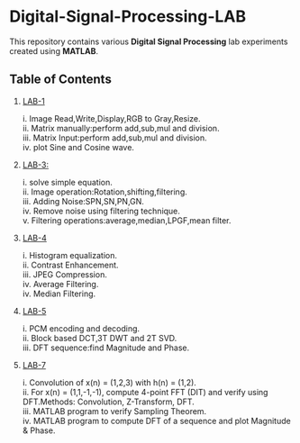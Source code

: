 # Digital-Signal-Processing-LAB
This repository contains various **Digital Signal Processing** lab experiments created using **MATLAB**. 
## Table of Contents ##
1. [LAB-1](https://github.com/alamgir-ahosain/Digital-Signal-Processing-LAB/tree/main/Lab-1)  

   i. Image Read,Write,Display,RGB to Gray,Resize.<br>
  ii. Matrix manually:perform add,sub,mul and division.<br>
  iii. Matrix Input:perform add,sub,mul and division.<br>
  iv. plot Sine and Cosine wave.<br>

 2. [LAB-3:](https://github.com/alamgir-ahosain/Digital-Signal-Processing-LAB/tree/main/Lab-3)

      i. solve simple equation.<br>
       ii. Image operation:Rotation,shifting,filtering.<br>
       iii. Adding Noise:SPN,SN,PN,GN.<br>
       iv. Remove noise using filtering technique.<br>
       v. Filtering operations:average,median,LPGF,mean filter.

3. [LAB-4](https://github.com/alamgir-ahosain/Digital-Signal-Processing-LAB/tree/main/Lab-4)

     i. Histogram equalization.<br>
      ii. Contrast Enhancement.<br>
      iii. JPEG Compression.<br>
      iv. Average Filtering.<br>
      iv. Median Filtering.<br>

 4. [LAB-5](https://github.com/alamgir-ahosain/Digital-Signal-Processing-LAB/tree/main/Lab-5)
 
    i. PCM encoding and decoding. <br>
     ii. Block based DCT,3T DWT and 2T SVD.<br>
     iii. DFT sequence:find Magnitude and Phase.<br>
     
 5. [LAB-7](https://github.com/alamgir-ahosain/Digital-Signal-Processing-LAB/tree/main/Lab-7)
      
    i. Convolution of x(n) = (1,2,3) with h(n) = (1,2). <br>
   ii.  For x(n) = (1,1,-1,-1), compute 4-point FFT (DIT) and verify using DFT.Methods: Convolution, Z-Transform, DFT.<br>
   iii. MATLAB program to verify Sampling Theorem.<br>
   iv. MATLAB program to compute DFT of a sequence and plot Magnitude & Phase.<br>

    
